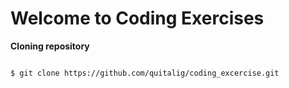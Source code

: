 # Welcome to Coding Exercises


**Cloning repository**
```

$ git clone https://github.com/quitalig/coding_excercise.git

```
